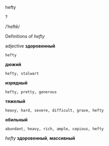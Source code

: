 hefty

?

/ˈheftē/

Definitions of _hefty_

adjective
**здоровенный**

    hefty
**дюжий**

    hefty, stalwart
**изрядный**

    hefty, pretty, generous
**тяжелый**

    heavy, hard, severe, difficult, grave, hefty
**обильный**

    abundant, heavy, rich, ample, copious, hefty

_hefty_
**здоровенный**, **массивный**